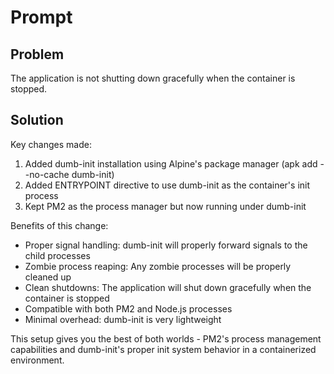 # Prompt

## Problem

The application is not shutting down gracefully when the container is stopped.

## Solution

Key changes made:

1. Added dumb-init installation using Alpine's package manager (apk add --no-cache dumb-init)
2. Added ENTRYPOINT directive to use dumb-init as the container's init process
3. Kept PM2 as the process manager but now running under dumb-init

Benefits of this change:

- Proper signal handling: dumb-init will properly forward signals to the child processes
- Zombie process reaping: Any zombie processes will be properly cleaned up
- Clean shutdowns: The application will shut down gracefully when the container is stopped
- Compatible with both PM2 and Node.js processes
- Minimal overhead: dumb-init is very lightweight

This setup gives you the best of both worlds - PM2's process management capabilities and dumb-init's proper init system behavior in a containerized environment.
